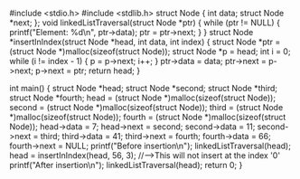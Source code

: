 #include <stdio.h>
#include <stdlib.h>
struct Node
{
    int data;
    struct Node *next;
};
void linkedListTraversal(struct Node *ptr)
{
    while (ptr != NULL)
    {
        printf("Element: %d\n", ptr->data);
        ptr = ptr->next;
    }
}
struct Node *insertInIndex(struct Node *head, int data, int index)
{
    struct Node *ptr = (struct Node *)malloc(sizeof(struct Node));
    struct Node *p = head;
    int i = 0;
    while (i != index - 1)
    {
        p = p->next;
        i++;
    }
    ptr->data = data;
    ptr->next = p->next;
    p->next = ptr;
    return head;
}

int main()
{
    struct Node *head;
    struct Node *second;
    struct Node *third;
    struct Node *fourth;
    head = (struct Node *)malloc(sizeof(struct Node));
    second = (struct Node *)malloc(sizeof(struct Node));
    third = (struct Node *)malloc(sizeof(struct Node));
    fourth = (struct Node *)malloc(sizeof(struct Node));
    head->data = 7;
    head->next = second;
    second->data = 11;
    second->next = third;
    third->data = 41;
    third->next = fourth;
    fourth->data = 66;
    fourth->next = NULL;
    printf("Before insertion\n");
    linkedListTraversal(head);
    head = insertInIndex(head, 56, 3); //-->This will not insert at the index '0'
    printf("After insertion\n");
    linkedListTraversal(head);
    return 0;
}
